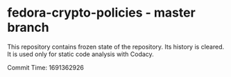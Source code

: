 # fedora-crypto-policies - master branch

This repository contains frozen state of the repository.
Its history is cleared. It is used only for static code
analysis with Codacy.

Commit Time: 1691362926